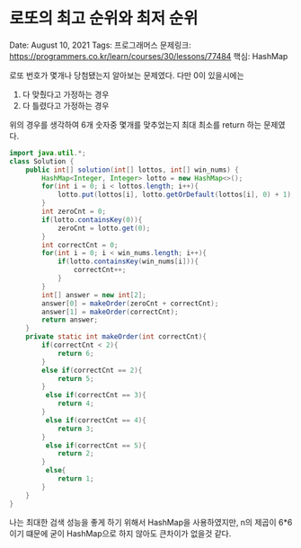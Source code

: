 # 로또의 최고 순위와 최저 순위

Date: August 10, 2021
Tags: 프로그래머스
문제링크: https://programmers.co.kr/learn/courses/30/lessons/77484
핵심: HashMap

로또 번호가 몇개나 당첨됐는지 알아보는 문제였다. 다만 0이 있을시에는

1. 다 맞췄다고 가정하는 경우
2. 다 틀렸다고 가정하는 경우

위의 경우를 생각하여 6개 숫자중 몇개를 맞추었는지 최대 최소를 return 하는 문제였다.

```java
import java.util.*;
class Solution {
    public int[] solution(int[] lottos, int[] win_nums) {
        HashMap<Integer, Integer> lotto = new HashMap<>();
        for(int i = 0; i < lottos.length; i++){
            lotto.put(lottos[i], lotto.getOrDefault(lottos[i], 0) + 1);
        }
        int zeroCnt = 0;
        if(lotto.containsKey(0)){
            zeroCnt = lotto.get(0);
        }
        int correctCnt = 0;
        for(int i = 0; i < win_nums.length; i++){
            if(lotto.containsKey(win_nums[i])){
                correctCnt++;
            }
        }
        int[] answer = new int[2];
        answer[0] = makeOrder(zeroCnt + correctCnt);
        answer[1] = makeOrder(correctCnt);
        return answer;        
    }
    private static int makeOrder(int correctCnt){
        if(correctCnt < 2){
            return 6;
        }
        else if(correctCnt == 2){
            return 5;
        }
         else if(correctCnt == 3){
            return 4;
        }
         else if(correctCnt == 4){
            return 3;
        }
         else if(correctCnt == 5){
            return 2;
        }
         else{
            return 1;
        }
    }
}
```

나는 최대한 검색 성능을 좋게 하기 위해서 HashMap을 사용하였지만, n의 제곱이 6*6이기 떄문에 굳이 HashMap으로 하지 않아도 큰차이가 없을것 같다.